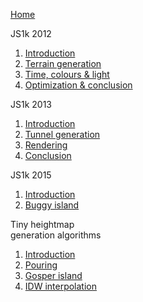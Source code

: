 [Home](/home)

JS1k 2012
  1. [Introduction](/2012/03/js1k-2012-part-1-introduction)
  2. [Terrain generation](/2012/03/js1k-2012-part-2-terrain-generation)
  3. [Time, colours &amp; light](/2012/03/js1k-2012-part-3-time-colours-and-light)
  4. [Optimization &amp; conclusion](/2012/03/js1k-2012-part-4-optimization-and-conclusion)

JS1k 2013
  1. [Introduction](/2013/04/js1k-2013-part-1-introduction)
  2. [Tunnel generation](/2013/04/js1k-2013-part-2-tunnel-generation)
  3. [Rendering](/2013/04/js1k-2013-part-3-rendering)
  4. [Conclusion](/2013/05/js1k-2013-part-4-conclusion)

JS1k 2015
  1. [Introduction](/2015/03/js1k-2015-part-1-introduction)
  2. [Buggy island](/2015/04/js1k-2015-part-2-buggy-island)

Tiny heightmap<br/>generation algorithms
  1. [Introduction](/2016/07/tiny-terrain-generation-algorithms-1-introduction)
  2. [Pouring](/2016/07/tiny-terrain-generation-algorithms-2-pouring)
  3. [Gosper island](/2016/07/tiny-terrain-generation-algorithms-3-gosper-island)
  4. [IDW interpolation](/2016/07/tiny-terrain-generation-algorithms-4-idw-interpolation)
